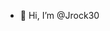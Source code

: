 - 👋 Hi, I’m @Jrock30

<!-- ![Anurag's GitHub stats](https://github-readme-stats.vercel.app/api?username=Jrock30&show_icons=true&theme=radical) -->
